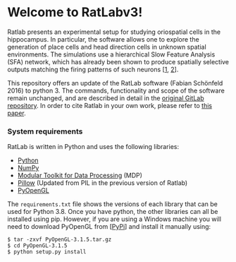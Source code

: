# Welcome to RatLabv3!

Ratlab presents an experimental setup for studying oriospatial cells in the hippocampus. In particular, the software allows one to explore the generation of place cells and head direction cells in unknown spatial environments. The simulations use a hierarchical Slow Feature Analysis (SFA) network, which has already been shown to produce spatially selective outputs matching the firing patterns of such neurons [[1](http://journals.plos.org/ploscompbiol/article?id=10.1371/journal.pcbi.0030166), [2](http://journal.frontiersin.org/article/10.3389/fncom.2015.00051/full)].

This repository offers an update of the RatLab software (Fabian Schönfeld 2016) to python 3. The commands, functionality and scope of the software remain unchanged, and are described in detail in the [original GitLab repository](https://gitlab.com/fabschon/ratlab). In order to cite Ratlab in your own work, please refer to [this paper](http://journal.frontiersin.org/article/10.3389/fncom.2013.00104/full).


### System requirements

RatLab is written in Python and uses the following libraries: 

* [Python](https://www.python.org/)
* [NumPy](http://www.numpy.org/)
* [Modular Toolkit for Data Processing](http://mdp-toolkit.sourceforge.net/) (MDP)
* [Pillow](https://pillow.readthedocs.io/en/stable/)  (Updated from PIL in the previous version of Ratlab)
* [PyOpenGL](http://pyopengl.sourceforge.net/)

The `requirements.txt` file shows the versions of each library that can be used for Python 3.8. Once you have python, the other libraries can all be installed using pip. However, if you are using a Windows machine you will need to download PyOpenGL from [[PyPi](https://pypi.org/project/PyOpenGL/#files)] and install it manually using:

	$ tar -zxvf PyOpenGL-3.1.5.tar.gz
	$ cd PyOpenGL-3.1.5
	$ python setup.py install
